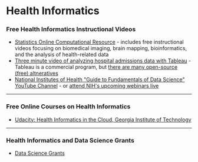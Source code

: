 # Health Informatics

### Free Health Informatics Instructional Videos

- [Statistics Online Computational Resource](http://www.socr.umich.edu/) - includes free instructional videos focusing on biomedical imaging, brain mapping, bioinformatics, and the analysis of health-related data
- [Three minute video of analyzing hospital admissions data with Tableau](https://www.youtube.com/watch?v=DO8syBkCDvk&feature=youtu.be) - Tableau is a commercial program, but [there are many open-source (free) altneratives](https://www.quora.com/Is-there-any-open-source-easy-to-use-alternative-to-Tableau-tools)
- [National Institutes of Health "Guide to Fundamentals of Data Science" YouTube Channel](https://www.youtube.com/channel/UCKIDQOa0JcUd3K9C1TS7FLQ/feed) - or [attend NIH's upcoming webinars live](http://www.bigdatau.org/data-science-seminars)

---

### Free Online Courses on Health Informatics

- [Udacity: Health Informatics in the Cloud, Georgia Institute of Technology](https://www.class-central.com/mooc/3288/udacity-health-informatics-in-the-cloud) 

---

### Health Informatics and Data Science Grants

- [Data Science Grants](http://midas.umich.edu/grant-opportunities/)
